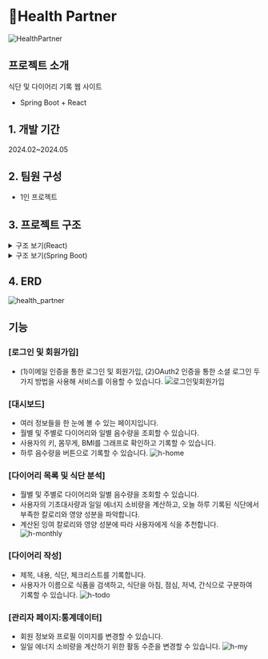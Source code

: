 # 🥗Health Partner
![HealthPartner](https://github.com/HMisu/Health_Partner_React/assets/37448404/348b09b4-da6a-4c7a-a068-ba1e93254f49)


## 프로젝트 소개
식단 및 다이어리 기록 웹 사이트
- Spring Boot + React
## 1. 개발 기간
2024.02~2024.05
## 2. 팀원 구성
- 1인 프로젝트
## 3. 프로젝트 구조
<details>
<summary>구조 보기(React)</summary>

```
Health-Partner
├─.idea
├─node_modules
├─public
│  ├─assets
│  │  ├─emotion
│  │  └─screenshots
│  └─fonts
└─src
    ├─components
    │  ├─api
    │  ├─member
    │  ├─recommend
    │  ├─record
    │  ├─todo
    │  └─ui
    │      └─layout
    ├─pages
    │  ├─home
    │  ├─record
    │  ├─sign
    │  └─todo
    ├─scss
    │  └─ui
    │      └─layout
    ├─slices
    ├─store
    └─util
```
</details>
<details>
<summary>구조 보기(Spring Boot)</summary>

```
Health-Partner
├─ .gitignore
├─ build.gradle
├─ gradlew
├─ gradlew.bat
├─ settings.gradle
└─src
    ├─main
       ├─generated
       │  └─com
       │      └─bit
       │          └─healthpartnerboot
       │              └─entity
       ├─java
       │  └─com
       │      └─bit
       │          └─healthpartnerboot
       │              ├─config
       │              ├─controller
       │              ├─converter
       │              ├─document
       │              ├─dto
       │              ├─entity
       │              ├─handler
       │              ├─hash
       │              ├─jwt
       │              ├─listener
       │              ├─oauth2
       │              ├─repository
       │              │  ├─jpa
       │              │  ├─mongo
       │              │  └─redis
       │              ├─service
       │              │  └─impl
       │              └─support
       └─resources
           ├─static
           └─templates
```
</details>

## 4. ERD
![health_partner](https://github.com/HMisu/Health_Partner_React/assets/37448404/007e7505-0dff-492f-aee5-fda0e1deae33)


## 기능
### [로그인 및 회원가입]
- (1)이메일 인증을 통한 로그인 및 회원가입, (2)OAuth2 인증을 통한 소셜 로그인 두 가지 방법을 사용해 서비스를 이용할 수 있습니다.
![로그인및회원가입](https://github.com/HMisu/Health_Partner_React/assets/37448404/d8592852-0b03-4692-b071-326a381e45a0)

### [대시보드]
- 여러 정보들을 한 눈에 볼 수 있는 페이지입니다.
- 월별 및 주별로 다이어리와 일별 음수량을 조회할 수 있습니다.
- 사용자의 키, 몸무게, BMI를 그래프로 확인하고 기록할 수 있습니다.
- 하루 음수량을 버튼으로 기록할 수 있습니다.
![h-home](https://github.com/HMisu/Health_Partner_React/assets/37448404/da27474a-88a5-4499-bc12-d134a9b8ba38)

### [다이어리 목록 및 식단 분석]
- 월별 및 주별로 다이어리와 일별 음수량을 조회할 수 있습니다.
- 사용자의 기초대사량과 일일 에너지 소비량을 계산하고, 오늘 하루 기록된 식단에서 부족한 칼로리와 영양 성분을 파악합니다.
- 계산된 잉여 칼로리와 영양 성분에 따라 사용자에게 식을 추천합니다.
![h-monthly](https://github.com/HMisu/Health_Partner_React/assets/37448404/131c3735-d793-41bb-8720-2ea8e3bd2087)

### [다이어리 작성]
- 제목, 내용, 식단, 체크리스트를 기록합니다.
- 사용자가 이름으로 식품을 검색하고, 식단을 아침, 점심, 저녁, 간식으로 구분하여 기록할 수 있습니다.
![h-todo](https://github.com/HMisu/Health_Partner_React/assets/37448404/28b867e1-6d4b-471d-8fb5-069d83a6b9c5)

### [관리자 페이지:통계데이터]
- 회원 정보와 프로필 이미지를 변경할 수 있습니다.
- 일일 에너지 소비량을 계산하기 위한 활동 수준을 변경할 수 있습니다.
![h-my](https://github.com/HMisu/Health_Partner_React/assets/37448404/07108403-b7f1-413a-b49b-bf7c9f56c0e5)
